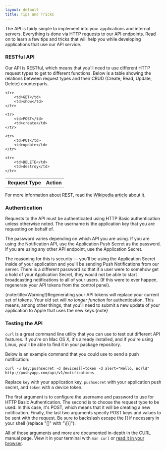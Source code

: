 ```yaml
---
layout: default
title: Tips and Tricks
---
```


The API is fairly simple to implement into your applications and internal servers. Everything is done via HTTP requests to our API endpoints. Read on to learn a few tips and tricks that will help you while developing applications that use our API service.

### RESTful API
Our API is RESTful, which means that you'll need to use different HTTP request types to get to different functions. Below is a table showing the relations between request types and their CRUD (Create, Read, Update, Delete) counterparts.

<table>
	<tr>
		<th>Request Type</th>
		<th>Action</th>
	</tr>
	
	<tr>
		<td>GET</td>
		<td>show</td>
	</tr>
	
	<tr>
		<td>POST</td>
		<td>create</td>
	</tr>
	
	<tr>
		<td>PUT</td>
		<td>update</td>
	</tr>
	
	<tr>
		<td>DELETE</td>
		<td>destroy</td>
	</tr>
</table>

For more information about REST, read the [Wikipedia article](http://en.wikipedia.org/wiki/REST) about it.

### Authentication
Requests to the API must be authenticated using HTTP Basic authentication unless otherwise noted. The username is the application key that you are requesting on behalf of.

The password varies depending on which API you are using. If you are using the Notification API, use the Application Push Secret as the password. If you are using any other API endpoint, use the Application Secret.

The reasoning for this is security &mdash; you'll be using the Application Secret inside of your application and you'll be sending Push Notifications from our server. There is a different password so that if a user were to somehow get a hold of your Application Secret, they would not be able to start broadcasting notifications to all of your users. (If this were to ever happen, regenerate your API tokens from the control panel).

{note:title=Warning!}Regenerating your API tokens will replace your current set of tokens. Your old set will *no longer function* for authentication. This means, among other things, that you'll need to submit a new update of your application to Apple that uses the new keys.{note}

### Testing the API
`curl` is a great command line utility that you can use to test out different API features. If you're on Mac OS X, it's already installed, and if you're using Linux, you'll be able to find it in your package repository.

Below is an example command that you could use to send a push notification:

	curl -u key:pushsecret -d devices[]=token -d alert="Hello, World" http://pushyapp.com/api/v1/notifications

Replace `key` with your application key, `pushsecret` with your application push secret, and `token` with a device token.

The first argument is to configure the username and password to use for HTTP Basic Authentication. The second is to choose the request type to be used. In this case, it's POST, which means that it will be creating a new notification. Finally, the last two arguments specify POST keys and values to be sent with the request. Be sure to backslash escape the \[\] if necessary in your shell (replace "\[\]" with "\\\[\\\]").

All of those arguments and more are documented in-depth in the CURL manual page. View it in your terminal with `man curl` or [read it in your browser](http://curl.haxx.se/docs/manpage.html).
